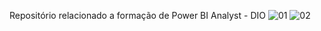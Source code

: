 Repositório relacionado a formação de Power BI Analyst - DIO
![01](https://user-images.githubusercontent.com/63180950/216161311-4bf71894-1928-4f78-a408-090935a2ec10.PNG)
![02](https://user-images.githubusercontent.com/63180950/216161345-d03e66ac-33b2-4e3a-85ac-f1699dd20dcd.PNG)

